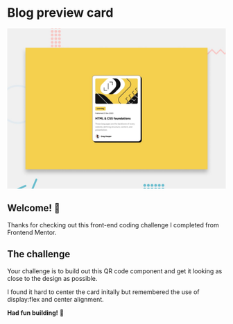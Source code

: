 # Blog preview card

![Design preview for the Blog preview card coding challenge](./preview.jpg)

## Welcome! 👋

Thanks for checking out this front-end coding challenge I completed from Frontend Mentor.

## The challenge

Your challenge is to build out this QR code component and get it looking as close to the design as possible.

I found it hard to center the card initally but remembered the use of display:flex and center alignment.

**Had fun building!** 🚀